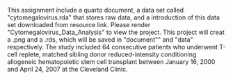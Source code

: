 This assignment include a quarto document, a data set called "cytomegalovirus.rda" that stores raw data, and a introduction of this data set downloaded from resource link.
Please render "Cytomegalovirus_Data_Analysis" to view the project. This project will creat a .png and a .rds, which will be saved in "document"" and "data" respectively.
The study included 64 consecutive patients who underwent T-cell replete, matched sibling donor reduced-intensity conditioning allogeneic hematopoietic stem cell transplant between January 16, 2000 and April 24, 2007 at the Cleveland Clinic.  
